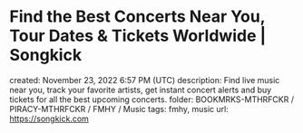# Find the Best Concerts Near You, Tour Dates & Tickets Worldwide | Songkick

created: November 23, 2022 6:57 PM (UTC)
description: Find live music near you, track your favorite artists, get instant concert alerts and buy tickets for all the best upcoming concerts.
folder: BOOKMRKS-MTHRFCKR / PIRACY-MTHRFCKR / FMHY / Music
tags: fmhy, music
url: https://songkick.com